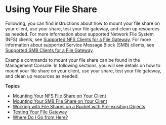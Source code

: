 # Using Your File Share<a name="getting-started-use-fileshare"></a>

Following, you can find instructions about how to mount your file share on your client, use your share, test your file gateway, and clean up resources as needed\. For more information about supported Network File System \(NFS\) clients, see [Supported NFS Clients for a File Gateway](Requirements.md#requirements-nfs-clients)\. For more information about supported Service Message Block \(SMB\) clients, see [Supported SMB Clients for a File Gateway](Requirements.md#requirements-smb-versions)\. 

Example commands to mount your file share can be found in the Management Console\. In following sections, you will see details on how to mount your file share on your client, use your share, test your file gateway, and clean up resources as needed\.

**Topics**
+ [Mounting Your NFS File Share on Your Client](GettingStartedAccessFileShare.md)
+ [Mounting Your SMB File Share on Your Client](using-smb-fileshare.md)
+ [Working with File Shares on a Bucket with Pre\-exisiting Objects](FileSharePrexistingObjects.md)
+ [Testing Your File Gateway](GettingStartedTestFileShare.md)
+ [Where Do I Go from Here?](GettingStartedWhatsNextStep3File.md)